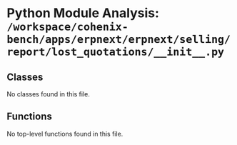 # Python Module Analysis: `/workspace/cohenix-bench/apps/erpnext/erpnext/selling/report/lost_quotations/__init__.py`

## Classes

No classes found in this file.


## Functions

No top-level functions found in this file.
